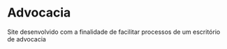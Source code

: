 # Advocacia
Site desenvolvido com a finalidade de facilitar processos de um escritório de advocacia

